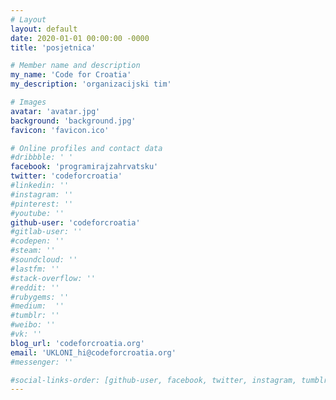 ```yaml
---
# Layout
layout: default
date: 2020-01-01 00:00:00 -0000
title: 'posjetnica'

# Member name and description
my_name: 'Code for Croatia'
my_description: 'organizacijski tim'

# Images
avatar: 'avatar.jpg'
background: 'background.jpg'
favicon: 'favicon.ico'

# Online profiles and contact data
#dribbble: ' '
facebook: 'programirajzahrvatsku'
twitter: 'codeforcroatia'
#linkedin: ''
#instagram: ''
#pinterest: ''
#youtube: ''
github-user: 'codeforcroatia'
#gitlab-user: ''
#codepen: ''
#steam: ''
#soundcloud: ''
#lastfm: ''
#stack-overflow: ''
#reddit: ''
#rubygems: ''
#medium:  ''
#tumblr: ''
#weibo: ''
#vk: ''
blog_url: 'codeforcroatia.org'
email: 'UKLONI_hi@codeforcroatia.org'
#messenger: ''

#social-links-order: [github-user, facebook, twitter, instagram, tumblr, pinterest, linkedin, youtube, vk, weibo, dribbble, messenger, blog_url, email]
---
```

